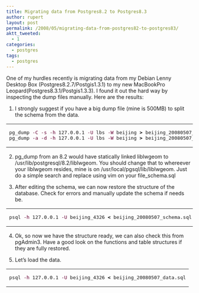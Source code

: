 ```yaml
---
title: Migrating data from Postgres8.2 to Postgres8.3
author: rupert
layout: post
permalink: /2008/05/migrating-data-from-postgres82-to-postgres83/
aktt_tweeted:
  - 1
categories:
  - postgres
tags:
  - postgres
---
```

One of my hurdles recently is migrating data from my Debian Lenny Desktop Box (Postgres8.2.7/Postgis1.3.1) to my new MacBookPro Leopard(Postgres8.3.1/Postgis1.3.3). I found it out the hard way by inspecting the dump files manually. Here are the results:

1. I strongly suggest if you have a big dump file (mine is 500MB) to split the schema from the data.

<div class="wp_syntax">
  <table>
    <tr>
      <td class="code">
        <pre class="bash" style="font-family:monospace;">pg_dump <span style="color: #660033;">-C</span> <span style="color: #660033;">-s</span> <span style="color: #660033;">-h</span> 127.0.0.1 <span style="color: #660033;">-U</span> lbs <span style="color: #660033;">-W</span> beijing <span style="color: #000000; font-weight: bold;">&gt;</span> beijing_20080507_schema.sql
pg_dump <span style="color: #660033;">-a</span> <span style="color: #660033;">-d</span> <span style="color: #660033;">-h</span> 127.0.0.1 <span style="color: #660033;">-U</span> lbs <span style="color: #660033;">-W</span> beijing <span style="color: #000000; font-weight: bold;">&gt;</span> beijing_20080507_schema.sql</pre>
      </td>
    </tr>
  </table>
</div>

2. pg\_dump from an 8.2 would have statically linked liblwgeom to /usr/lib/postgresql/8.2/liblwgeom. You should change that to whereever your liblwgeom resides, mine is on /usr/local/pgsql/lib/liblwgeom. Just do a simple search and replace using vim on your file\_schema.sql

3. After editing the schema, we can now restore the structure of the database. Check for errors and manually update the schema if needs be.

<div class="wp_syntax">
  <table>
    <tr>
      <td class="code">
        <pre class="bash" style="font-family:monospace;">psql <span style="color: #660033;">-h</span> 127.0.0.1 <span style="color: #660033;">-U</span> beijing_4326 <span style="color: #000000; font-weight: bold;">&lt;</span> beijing_20080507_schema.sql</pre>
      </td>
    </tr>
  </table>
</div>

4. Ok, so now we have the structure ready, we can also check this from pgAdmin3. Have a good look on the functions and table structures if they are fully restored. 

5. Let&#8217;s load the data.

<div class="wp_syntax">
  <table>
    <tr>
      <td class="code">
        <pre class="bash" style="font-family:monospace;">psql <span style="color: #660033;">-h</span> 127.0.0.1 <span style="color: #660033;">-U</span> beijing_4326 <span style="color: #000000; font-weight: bold;">&lt;</span> beijing_20080507_data.sql</pre>
      </td>
    </tr>
  </table>
</div>